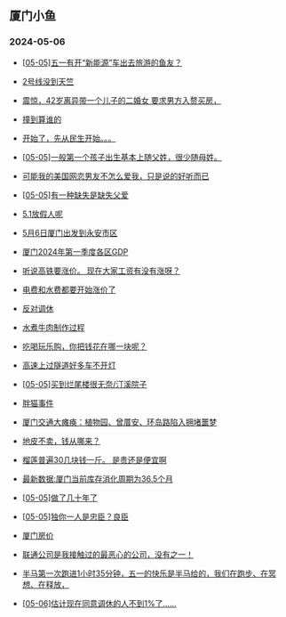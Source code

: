 ## 厦门小鱼 
### 2024-05-06

+ [[05-05]五一有开“新能源”车出去旅游的鱼友？](http://bbs.xmfish.com/read-htm-tid-18185542.html)

+ [2号线没到天竺](http://bbs.xmfish.com/read-htm-tid-18185566.html)

+ [震惊，42岁离异带一个儿子的二婚女
要求男方入赘买房，](http://bbs.xmfish.com/read-htm-tid-18185748.html)

+ [撞到算谁的](http://bbs.xmfish.com/read-htm-tid-18185595.html)

+ [开始了，先从民生开始。。。](http://bbs.xmfish.com/read-htm-tid-18185724.html)

+ [[05-05]一般第一个孩子出生基本上随父姓，很少随母姓。](http://bbs.xmfish.com/read-htm-tid-18185644.html)

+ [可能我的美国网恋男友不怎么爱我，只是说的好听而已](http://bbs.xmfish.com/read-htm-tid-18185551.html)

+ [[05-05]有一种缺失是缺失父爱](http://bbs.xmfish.com/read-htm-tid-18185742.html)

+ [5.1放假人呢](http://bbs.xmfish.com/read-htm-tid-18185718.html)

+ [5月6日厦门出发到永安市区](http://bbs.xmfish.com/read-htm-tid-18185550.html)

+ [厦门2024年第一季度各区GDP](http://bbs.xmfish.com/read-htm-tid-18185706.html)

+ [听说高铁要涨价。 现在大家工资有没有涨呀？](http://bbs.xmfish.com/read-htm-tid-18185688.html)

+ [电费和水费都要开始涨价了](http://bbs.xmfish.com/read-htm-tid-18185827.html)

+ [反对调休](http://bbs.xmfish.com/read-htm-tid-18185746.html)

+ [水煮牛肉制作过程](http://bbs.xmfish.com/read-htm-tid-18185719.html)

+ [吃喝玩乐购，你把钱花在哪一块呢？](http://bbs.xmfish.com/read-htm-tid-18185731.html)

+ [高速上过隧道好多车不开灯](http://bbs.xmfish.com/read-htm-tid-18185798.html)

+ [[05-05]买到烂尾楼很无奈/汀溪院子](http://bbs.xmfish.com/read-htm-tid-18185926.html)

+ [胖猫事件](http://bbs.xmfish.com/read-htm-tid-18185789.html)

+ [厦门交通大瘫痪：植物园、曾厝安、环岛路陷入拥堵噩梦](http://bbs.xmfish.com/read-htm-tid-18185831.html)

+ [地皮不卖，钱从哪来？](http://bbs.xmfish.com/read-htm-tid-18185914.html)

+ [榴莲普遍30几块钱一斤。 是贵还是便宜啊](http://bbs.xmfish.com/read-htm-tid-18185815.html)

+ [最新数据:厦门当前库存消化周期为36.5个月](http://bbs.xmfish.com/read-htm-tid-18185923.html)

+ [[05-05]做了几十年了](http://bbs.xmfish.com/read-htm-tid-18185783.html)

+ [[05-05]独你一人是忠臣？良臣](http://bbs.xmfish.com/read-htm-tid-18185801.html)

+ [厦门房价](http://bbs.xmfish.com/read-htm-tid-18185964.html)

+ [联通公司是我接触过的最恶心的公司，没有之一！](http://bbs.xmfish.com/read-htm-tid-18185966.html)

+ [半马第一次跑进1小时35分钟，五一的快乐是半马给的，我们在跑步、在冥想、在释放，](http://bbs.xmfish.com/read-htm-tid-18185833.html)

+ [[05-06]估计现在同意调休的人不到1%了……](http://bbs.xmfish.com/read-htm-tid-18186078.html)

